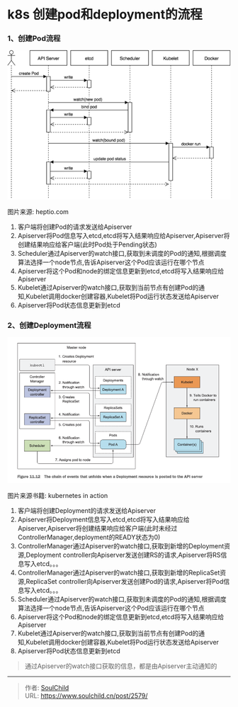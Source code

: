 # k8s 创建pod和deployment的流程

<!--more-->
### 1、创建Pod流程

![51776-nrhsb54bti.png](images/4216047982.png "4216047982")

图片来源: heptio.com

1. 客户端将创建Pod的请求发送给Apiserver
2. Apiserver将Pod信息写入etcd,etcd将写入结果响应给Apiserver,Apiserver将创建结果响应给客户端(此时Pod处于Pending状态)
3. Scheduler通过Apiserver的watch接口,获取到未调度的Pod的通知,根据调度算法选择一个node节点,告诉Apiserver这个Pod应该运行在哪个节点
4. Apiserver将这个Pod和node的绑定信息更新到etcd,etcd将写入结果响应给Apiserver
5. Kubelet通过Apiserver的watch接口,获取到当前节点有创建Pod的通知,Kubelet调用docker创建容器,Kubelet将Pod运行状态发送给Apiserver
6. Apiserver将Pod状态信息更新到etcd



### 2、创建Deployment流程

![26432-2orcxruqs6c.png](images/697731502.png "697731502")

图片来源书籍: kubernetes in action

1. 客户端将创建Deployment的请求发送给Apiserver
2. Apiserver将Deployment信息写入etcd,etcd将写入结果响应给Apiserver,Apiserver将创建结果响应给客户端(此时未经过ControllerManager,deployment的READY状态为0)
3. ControllerManager通过Apiserver的watch接口,获取到新增的Deployment资源,Deployment controller向Apiserver发送创建RS的请求,Apiserver将RS信息写入etcd。。。
4. ControllerManager通过Apiserver的watch接口,获取到新增的ReplicaSet资源,ReplicaSet controller向Apiserver发送创建Pod的请求,Apiserver将Pod信息写入etcd。。。
5. Scheduler通过Apiserver的watch接口,获取到未调度的Pod的通知,根据调度算法选择一个node节点,告诉Apiserver这个Pod应该运行在哪个节点
6. Apiserver将这个Pod和node的绑定信息更新到etcd,etcd将写入结果响应给Apiserver
7. Kubelet通过Apiserver的watch接口,获取到当前节点有创建Pod的通知,Kubelet调用docker创建容器,Kubelet将Pod运行状态发送给Apiserver
8. Apiserver将Pod状态信息更新到etcd


> 通过Apiserver的watch接口获取的信息，都是由Apiserver主动通知的



---

> 作者: [SoulChild](https://www.soulchild.cn)  
> URL: https://www.soulchild.cn/post/2579/  

